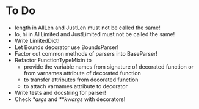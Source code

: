 # To Do
- length in AllLen and JustLen must not be called the same!
- lo, hi in AllLimited and JustLimited must not be called the same!
- Write LimitedDict!
- Let Bounds decorator use BoundsParser!
- Factor out common methods of parsers into BaseParser!
- Refactor FunctionTypeMixin to
  - provide the variable names from signature of decorated function or from varnames attribute of decorated function
  - to transfer attributes from decorated function
  - to attach varnames attribute to decorator
- Write tests and docstring for parser!
- Check _*args_ and _**kwargs_ with decorators!
